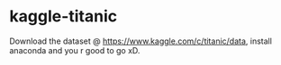 # kaggle-titanic
Download the dataset @ https://www.kaggle.com/c/titanic/data, install anaconda and you r good to go xD.
